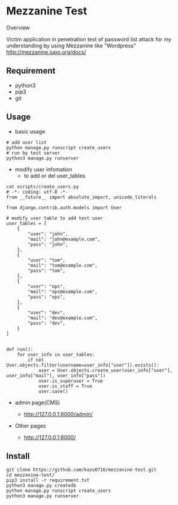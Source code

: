 Mezzanine Test
====

Overview

Victim application in penetration test of password list attack for my understanding by using Mezzanine like "Wordpress"
http://mezzanine.jupo.org/docs/

## Requirement
- python3
- pip3
- git

## Usage

- basic usage
```
# add user list
python manage.py runscript create_users
# run by test server
python3 manage.py runserver
```

- modify user infomation
  - to add or del user_tables

```
cat scripts/create_users.py
# -*- coding: utf-8 -*-
from __future__ import absolute_import, unicode_literals

from django.contrib.auth.models import User

# modify user table to add test user
user_tables = [
    {
        "user": "john",
        "mail": "john@example.com",
        "pass": "john",
    },
    {
        "user": "tom",
        "mail": "tom@example.com",
        "pass": "tom",
    },
    {
        "user": "ops",
        "mail": "ops@example.com",
        "pass": "ops",
    },
    {
        "user": "dev",
        "mail": "dev@example.com",
        "pass": "dev",
    }
]


def run():
    for user_info in user_tables:
        if not User.objects.filter(username=user_info["user"]).exists():
            user = User.objects.create_user(user_info["user"], user_info["mail"], user_info["pass"])
            user.is_superuser = True
            user.is_staff = True
            user.save()
```

- admin page(CMS)
  - http://127.0.0.1:8000/admin/

- Other pages
  - http://127.0.0.1:8000/

## Install

```
git clone https://github.com/kazu0716/mezzanine-test.git
cd mezzanine-test/
pip3 install -r requirement.txt
python3 manage.py createdb
python manage.py runscript create_users
python3 manage.py runserver
```
